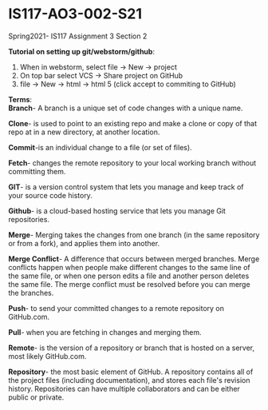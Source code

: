 # IS117-AO3-002-S21
Spring2021- IS117 Assignment 3 Section 2

**Tutorial on setting up git/webstorm/github**: <br>
  1. When in webstorm, select file -> New -> project<br>
  2. On top bar select VCS -> Share project on GitHub<br>
  3. file -> New -> html -> html 5 (click accept to commiting to GitHub)


**Terms**:<br>
  **Branch**- A branch is a unique set of code changes with a unique name. 

  **Clone**- is used to point to an existing repo and make a clone or copy of that repo at in a new directory, at another location.

  **Commit**-is an individual change to a file (or set of files). 

  **Fetch**- changes the remote repository to your local working branch without committing them. 

  **GIT**- is a version control system that lets you manage and keep track of your source code history.

  **Github**- is a cloud-based hosting service that lets you manage Git repositories. 

  **Merge**- Merging takes the changes from one branch (in the same repository or from a fork), and applies them into another. 

  **Merge Conflict**- A difference that occurs between merged branches. Merge conflicts happen when people make different changes to the same line of the same file, or when one person edits a file and another person deletes the same file. The merge conflict must be resolved before you can merge the branches.

  **Push**- to send your committed changes to a remote repository on GitHub.com.

  **Pull**- when you are fetching in changes and merging them.

  **Remote**- is the version of a repository or branch that is hosted on a server, most likely GitHub.com. 

  **Repository**- the most basic element of GitHub. A repository contains all of the project files (including documentation), and stores each file's revision history. Repositories can have multiple collaborators and can be either public or private.
